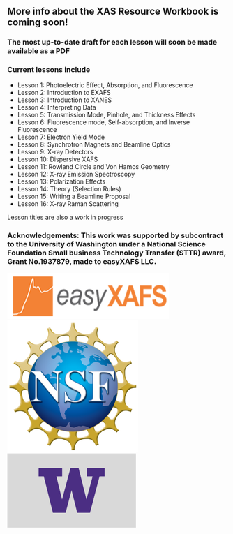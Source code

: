 ## More info about the XAS Resource Workbook is coming soon!
### The most up-to-date draft for each lesson will soon be made available as a PDF
### Current lessons include
- Lesson 1: Photoelectric Effect, Absorption, and Fluorescence
- Lesson 2: Introduction to EXAFS
- Lesson 3: Introduction to XANES 
- Lesson 4: Interpreting Data
- Lesson 5: Transmission Mode, Pinhole, and Thickness Effects
- Lesson 6: Fluorescence mode, Self-absorption, and Inverse Fluorescence
- Lesson 7: Electron Yield Mode
- Lesson 8: Synchrotron Magnets and Beamline Optics
- Lesson 9: X-ray Detectors
- Lesson 10: Dispersive XAFS
- Lesson 11: Rowland Circle and Von Hamos Geometry
- Lesson 12: X-ray Emission Spectroscopy
- Lesson 13: Polarization Effects
- Lesson 14: Theory (Selection Rules)
- Lesson 15: Writing a Beamline Proposal
- Lesson 16: X-ray Raman Scattering

Lesson titles are also a work in progress

### Acknowledgements: This work was supported by subcontract to the University of Washington under a National Science Foundation Small business Technology Transfer (STTR) award, Grant No.1937879, made to easyXAFS LLC.  

![alt text](https://github.com/XASResourceWorkbook/XASResourceWorkbook/blob/main/AcknowledgementLogos/easyXAFS_logo.png?raw=true)
![alt text](https://github.com/XASResourceWorkbook/XASResourceWorkbook/blob/main/AcknowledgementLogos/NSF_logo.png?raw=true)
![alt text](https://github.com/XASResourceWorkbook/XASResourceWorkbook/blob/main/AcknowledgementLogos/UW_logo.png?raw=true)


<!--
**XASResourceWorkbook/XASResourceWorkbook** is a ✨ _special_ ✨ repository because its `README.md` (this file) appears on your GitHub profile.

Here are some ideas to get you started:

- 🔭 I’m currently working on ...
- 🌱 I’m currently learning ...
- 👯 I’m looking to collaborate on ...
- 🤔 I’m looking for help with ...
- 💬 Ask me about ...
- 📫 How to reach me: ...
- 😄 Pronouns: ...
- ⚡ Fun fact: ...
-->
